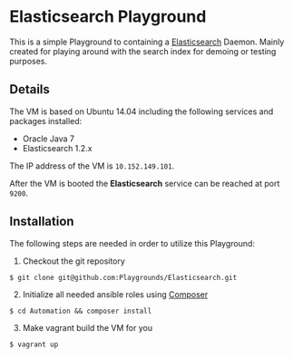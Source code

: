 # Elasticsearch Playground

This is a simple Playground to containing a [Elasticsearch](http://elasticsearch.org) Daemon. Mainly
created for playing around with the search index for demoing or testing
purposes.


## Details

The VM is based on Ubuntu 14.04 including the following services and packages
installed:

- Oracle Java 7
- Elasticsearch 1.2.x

The IP address of the VM is `10.152.149.101`.

After the VM is booted the **Elasticsearch** service can be reached at port
`9200`.

## Installation

The following steps are needed in order to utilize this Playground:

1. Checkout the git repository
```
$ git clone git@github.com:Playgrounds/Elasticsearch.git
```

2. Initialize all needed ansible roles using [Composer](http://getcomposer.org)
```
$ cd Automation && composer install
```

3. Make vagrant build the VM for you
```
$ vagrant up
```

